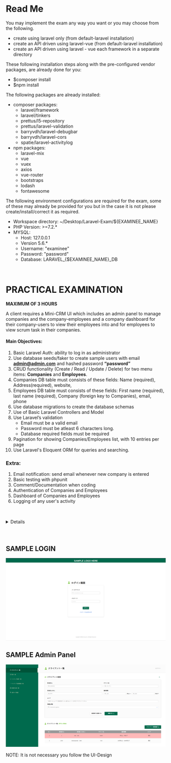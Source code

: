 # Read Me

You may implement the exam any way you want or you may choose from the following.<br>

<ul type="a">
<li>create using laravel only (from default-laravel installation)</li>
<li>create an API driven using laravel-vue (from default-laravel installation)</li>
<li>create an API driven using laravel - vue each framework in a separate directory </li>
</ul>

These following installation steps along with the pre-configured vendor packages, are already done for you:

-   \$composer install
-   \$npm install

The following packages are already installed:<br>

-   composer packages:
    -   laravel/framework
    -   laravel/tinkers
    -   prettus/l5-repository
    -   prettus/laravel-validation
    -   barryvdh/laravel-debugbar
    -   barryvdh/laravel-cors
    -   spatie/laravel-activitylog
-   npm packages:
    -   laravel-mix
    -   vue
    -   vuex
    -   axios
    -   vue-router
    -   bootstraps
    -   lodash
    -   fontawesome

The following environment configurations are required for the exam, some of these may already be provided for you but in the case it is not please create/install/correct it as required.

-   Workspace directory: ~/Desktop/Laravel-Exam/\${EXAMINEE_NAME}
-   PHP Version: >=7.2.\*
-   MYSQL:
    -   Host: 127.0.0.1
    -   Version 5.6.\*
    -   Username: "examinee"
    -   Password: "password"
    -   Database: LARAVEL\_{\$EXAMINEE_NAME}\_DB

<!-- should you have request for other dependencies/packages, please ask before the exam. -->

<br>

# PRACTICAL EXAMINATION

**MAXIMUM OF 3 HOURS**

A client requires a Mini-CRM UI which includes an admin panel to manage companies and the company-employees and a company dashboard for their company-users to view their employees into and for employees to view scrum task in their companies.

#### Main Objectives:

1. Basic Laravel Auth: ability to log in as administrator
2. Use database seeds/faker to create sample users with email **admin@admin.com** and hashed password **“password”**
3. CRUD functionality (Create / Read / Update / Delete) for two menu items: **Companies** and **Employees**.
4. Companies DB table must consists of these fields: Name (required), Address(required), website,
5. Employees DB table must consists of these fields: First name (required), last name (required), Company (foreign key to Companies), email, phone
6. Use database migrations to create the database schemas
7. Use of Basic Laravel Controllers and Model
8. Use Laravel’s validation
    - Email must be a valid email
    - Password must be atleast 6 characters long.
    - Database required fields must be required
9. Pagination for showing Companies/Employees list, with 10 entries per page
10. Use Laravel's Eloquent ORM for queries and searching.

### Extra:

1. Email notification: send email whenever new company is entered
2. Basic testing with phpunit
3. Comment/Documentation when coding
4. Authentication of Companies and Employees
5. Dashboard of Companies and Employees
6. Logging of any user's activity

<br>
<br>

<details>
<summary>Details</summary>

With the main objective of the exam, the examinee should show the skills and understanding of the following:

-   MVC (Model-View-Controller) design pattern
-   Authentication
-   CRUD and Resource Controllers
-   Eloquent and Relationships
-   Database migrations and seeds
-   Form Validation and Requests
-   File management
-   Basic CSS
-   Pagination
-   Searching

On extra modules, the examinee would show the skills and understanding of the following:

-   Understanding of Laravel Notifiable and Email Service
-   Understanding the importance of automated code-testing
-   Laravel Coding Convention and practices.
-   Understanding of Laravel Authentication Service and concepts

</details>

<br>
<br>

## SAMPLE LOGIN

![An old rock in the desert](resources/images/sample-login.png "Sample Login Page")

## SAMPLE Admin Panel

![An old rock in the desert](resources/images/sample-dashboard.png "Sample Dashdmin Panel")

NOTE: It is not necessary you follow the UI-Design
